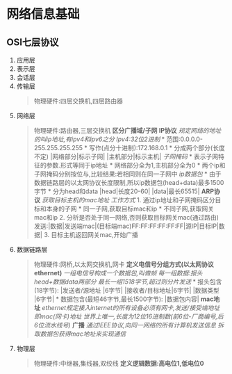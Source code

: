 # 网络信息基础

## OSI七层协议
1. 应用层
2. 表示层
3. 会话层
4. 传输层
    > 物理硬件:四层交换机,四层路由器
5. 网络层
    > 物理硬件:路由器,三层交换机
    **区分广播域/子网**
    **IP协议**
        *规定网络的地址的叫ip地址,有ipv4和ipv6之分*
        *Ipv4:32位2进制*
            * 范围:0.0.0.0-255.255.255.255
            * 写作(点分十进制):172.168.0.1
            * 分成两个部分(长度不定)
                |网络部分|标示子网|
                |主机部分|标示主机|
        *子网掩码*
            * 表示子网特征的参数.形式等同于ip地址
            * 网络部分全为1,主机部分全为0
            * 两个ip和子网掩码分别按位与,比较结果:若相同则在同一子网中
        *ip数据包*
            * 由于数据链路层的以太网协议长度限制,所以ip数据包(head+data)最多1500字节
            * 分为head和data
                |head|长度20-60|
                |data|最长65515|
    **ARP协议**
        *获取目标主机的mac地址*
        *工作方式*
            1. 通过ip地址和子网掩码区分目标和本身的子网
                * 同一子网,获取目标mac和ip
                * 不同子网,获取网关mac和ip
            2. 分析是否处于同一网络,否则获取目标网关mac(通过路由)
                发送:|数据|发送端mac|(目标端mac)FF:FF:FF:FF:FF:FF|源IP|目标IP|数据|
            3. 目标主机返回网关mac,开始广播
6. 数据链路层
    > 物理硬件:网桥,以太网交换机,网卡
    **定义电信号分组方式(以太网协议ethernet)**
        *一组电信号构成一个数据包,叫做帧*
        *每一组数据:报头head+数据data两部分*
            *最长一组1518字节,超过则分片发送*
            * 报头包含(18字节):
                |发送者/源地址 |6字节|
                |接收者/目标地址|6字节|
                |数据类型      |6字节|
            * 数据包含(最短46字节,最长1500字节):
                |数据包内容|
    **mac地址**
        *ethernet规定接入internet的所有设备必须有网卡,发送/接受端地址即mac(网卡)地址*
        *世界上唯一,长度为12位16进制数(前6位-厂商编号,后6位流水线号)*
    **广播**
        *通过IEEE协议,向同一网络的所有计算机发送信息*
        *拆取数据包获得mac地址来实现通信*
7. 物理层
    > 物理硬件:中继器,集线器,双绞线
    **定义逻辑数据:高电位1,低电位0**
